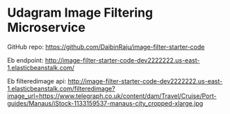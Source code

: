 # Udagram Image Filtering Microservice

GitHub repo: https://github.com/DaibinRaju/image-filter-starter-code

Eb endpoint: http://image-filter-starter-code-dev2222222.us-east-1.elasticbeanstalk.com/

Eb filteredimage api: http://image-filter-starter-code-dev2222222.us-east-1.elasticbeanstalk.com/filteredimage?image_url=https://www.telegraph.co.uk/content/dam/Travel/Cruise/Port-guides/Manaus/iStock-1133159537-manaus-city_cropped-xlarge.jpg